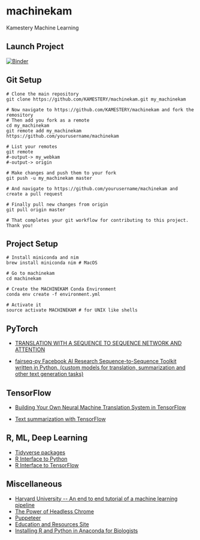 # machinekam
Kamestery Machine Learning

## Launch Project
[![Binder](https://mybinder.org/badge_logo.svg)](https://mybinder.org/v2/gh/KAMESTERY/machinekam.git/master)

## Git Setup

```{bash}
# Clone the main repository
git clone https://github.com/KAMESTERY/machinekam.git my_machinekam

# Now navigate to https://github.com/KAMESTERY/machinekam and fork the remository
# Then add you fork as a remote
cd my_machinekam
git remote add my_machinekam https://github.com/yourusername/machinekam

# List your remotes
git remote
#-output-> my_webkam
#-output-> origin

# Make changes and push them to your fork
git push -u my_machinekam master

# And navigate to https://github.com/yourusername/machinekam and create a pull request

# Finally pull new changes from origin
git pull origin master

# That completes your git workflow for contributing to this project. Thank you!

```

## Project Setup

```{bash}
# Install miniconda and nim
brew install miniconda nim # MacOS

# Go to machinekam
cd machinekam

# Create the MACHINEKAM Conda Environment
conda env create -f environment.yml

# Activate it
source activate MACHINEKAM # for UNIX like shells
```

## PyTorch

* [TRANSLATION WITH A SEQUENCE TO SEQUENCE NETWORK AND ATTENTION](https://pytorch.org/tutorials/intermediate/seq2seq_translation_tutorial.html)

* [fairseq-py Facebook AI Research Sequence-to-Sequence Toolkit written in Python. (custom models for translation, summarization and other text generation tasks)](https://modelzoo.co/model/fairseq-py)

## TensorFlow

* [Building Your Own Neural Machine Translation System in TensorFlow](https://ai.googleblog.com/2017/07/building-your-own-neural-machine.html)

* [Text summarization with TensorFlow](https://ai.googleblog.com/2016/08/text-summarization-with-tensorflow.html)

## R, ML, Deep Learning

* [Tidyverse packages](https://www.tidyverse.org/packages/)
* [R Interface to Python](https://rstudio.github.io/reticulate/)
* [R Interface to TensorFlow](https://tensorflow.rstudio.com/)

## Miscellaneous

* [Harvard University -- An end to end tutorial of a machine learning pipeline](https://github.com/Spandan-Madan/DeepLearningProject)
* [The Power of Headless Chrome](https://developers.google.com/web/tools/puppeteer/)
* [Puppeteer](https://pptr.dev/)
* [Education and Resources Site](http://www.matt-versaggi.com/mit_open_courseware/)
* [Installing R and Python in Anaconda for Biologists](https://chrisconlan.com/installing-r-python-anaconda-biologists/)

